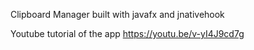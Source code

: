 Clipboard Manager built with javafx and jnativehook



Youtube tutorial of the app
https://youtu.be/v-yI4J9cd7g



